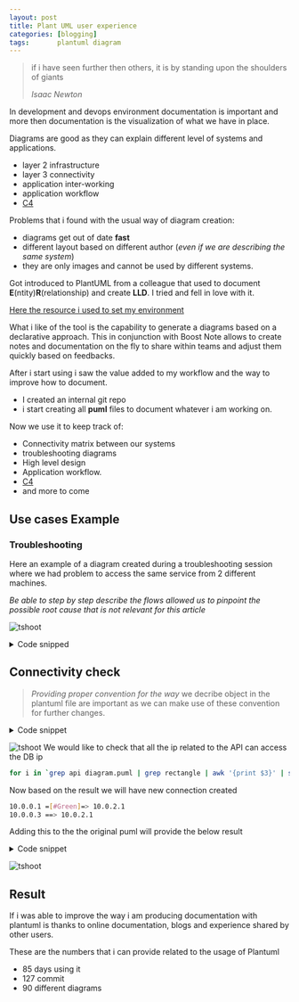 ```yaml
---
layout: post
title: Plant UML user experience
categories: [blogging]
tags:       plantuml diagram
---
```


> if i have seen further then others, it is by standing upon the shoulders of giants
>
> *Isaac Newton*

In development and devops environment documentation is important and more then documentation is the visualization of what we have in place.

Diagrams are good as they can explain different level of systems and applications.

* layer 2 infrastructure
* layer 3 connectivity
* application inter-working
* application workflow
* [C4](https://c4model.com/)

Problems that i found with the usual way of diagram creation:

* diagrams get out of date **fast**
* different layout based on different author (*even if we are describing the same system*)
* they are only images and cannot be used by different systems.

Got introduced to PlantUML from a colleague that used to document **E**(ntity)**R**(relationship) and create **LLD**. I tried and fell in love with it.

[Here the resource i used to set my environment](https://medium.com/@shivam.gosavi340_58315/productivity-hack-visual-documentation-using-plantuml-2f9562890a42)

What i like of the tool is the capability to generate a diagrams based on a declarative approach. This in conjunction with Boost Note allows to create notes and documentation on the fly to share within teams and adjust them quickly based on feedbacks.

After i start using i saw the value added to my workflow and the way to improve how to document.

* I created an internal git repo
* i start creating all **puml** files to document whatever i am working on.

Now we use it to keep track of:

* Connectivity matrix between our systems
* troubleshooting diagrams
* High level design
* Application workflow.
* [C4](https://c4model.com/)
* and more to come

## Use cases Example

### Troubleshooting

Here an example of a diagram created during a troubleshooting session where we had problem to access the same service from 2 different machines.

*Be able to step by step describe the flows allowed us to pinpoint the possible root cause that is not relevant for this article*

![tshoot](/assets/images/tshoot.png)

<details>
<summary>Code snipped</summary>
{% highlight plantuml %}
@startuml
skinparam node {
 borderColor Blue
 backgroundColor LightCyan
 backgroundColor<<shared node>> Magenta
}
skinparam rectangle {
    BackgroundColor<<dc>> D5E9D5
    BackgroundColor<<vm>> DCEAFE
    BackgroundColor AntiqueWhite
    BackgroundColor<<dev>> LightGreen
    BackgroundColor<<prod>> #D46A6A
}
skinparam storage {
  backgroundColor DAE8FC
}
skinparam component{
    BackgroundColor WhiteSmoke
    BackgroundColor<<shared>> APPLICATION
    borderColor black
}
title Troubleshooting session
left to right direction
actor user
rectangle DC_1 <<dc>> {
  rectangle machine_1 <<ph>>{
    storage machine_1_nginx {
      [service_1]->(api_1)
      [service_1]->(api_2)
    }
    frame machine_1_address <<ip>> {
      rectangle 10.0.0.1
    }
  }
}
rectangle DC_2 <<dc>> {
  rectangle machine_3 <<vm>>{
    storage machine_3_nginx #WhiteSmoke {
    ' storage nginx {
      [machine_3_spa]
      [machine_3_domain_dev]
    }
    frame machine_3_addr <<ip>> {
      rectangle 10.0.0.2
      rectangle 10.0.2.1
    }
  }
   rectangle machine_2 {
    storage machine_2_nginx {
      [machine_2_domain]
    }
    frame machine_2_address <<ip>> {
      rectangle 10.0.0.3
    }
  }
}
user ==> machine_2_domain: issues
user ..> [machine_3_domain_dev]
[machine_3_domain_dev] ..> service_1
machine_2_domain ==> service_1: issues
@enduml
{% endhighlight %}
</details>

## Connectivity check

> *Providing proper convention for the way*
> we decribe object in the plantuml file are important as we can make use of these convention for further changes.

<details>
<summary>Code snippet</summary> 
{% highlight plantuml %}
@startuml
left to right direction
rectangle DC_1 <<dc>> {
  rectangle machine_1 <<ph>>{
    frame machine_1_address <<ip>> {
      rectangle 10.0.0.1 <<api>>
    }
  }
}
rectangle DC_2 <<dc>> {
  rectangle machine_3 <<vm>>{
    frame machine_3_addr <<ip>> {
      rectangle 10.0.0.2<<ingestion>>
      rectangle 10.0.2.1<<db>>
    }
  }
   rectangle machine_2 {
    frame machine_2_address <<ip>> {
      rectangle 10.0.0.3 <<api>>
    }
  }
}
@enduml
{% endhighlight %}
</details>

![tshoot](/assets/images/puml_base.png)
We would like to check that all the ip related to the API can access the DB ip

```bash
for i in `grep api diagram.puml | grep rectangle | awk '{print $3}' | sort | uniq `;do ssh $i "nc -zvn -w 2 10.0.2.1 6379 &> /dev/null && echo '${i} =[#Green]=> 10.0.2.1' || echo '${i} ==> 10.0.2.1'";done
```

Now based on the result we will have new connection created

```bash
10.0.0.1 =[#Green]=> 10.0.2.1
10.0.0.3 ==> 10.0.2.1
```

Adding this to the the original puml will provide the below result

<details>
<summary>Code snippet</summary>
{% highlight plantuml %}
@startuml
left to right direction
rectangle DC_1 <<dc>> {
  rectangle machine_1 <<ph>>{
    frame machine_1_address <<ip>> {
      rectangle 10.0.0.1 <<api>>
    }
  }
}
rectangle DC_2 <<dc>> {
  rectangle machine_3 <<vm>>{
    frame machine_3_addr <<ip>> {
      rectangle 10.0.0.2<<ingestion>>
      rectangle 10.0.2.1<<db>>
    }
  }
   rectangle machine_2 {
    frame machine_2_address <<ip>> {
      rectangle 10.0.0.3 <<api>>
    }
  }
}
10.0.0.1 =[#Green]=> 10.0.2.1
10.0.0.3 ==> 10.0.2.1
@enduml
{% endhighlight %}
</details>

![tshoot](/assets/images/puml_base_conn.png)

## Result

If i was able to improve the way i am producing documentation with plantuml is thanks to online documentation, blogs and experience shared by other users.

These are the numbers that i can provide related to the usage of Plantuml

* 85 days using it
* 127 commit
* 90 different diagrams 
